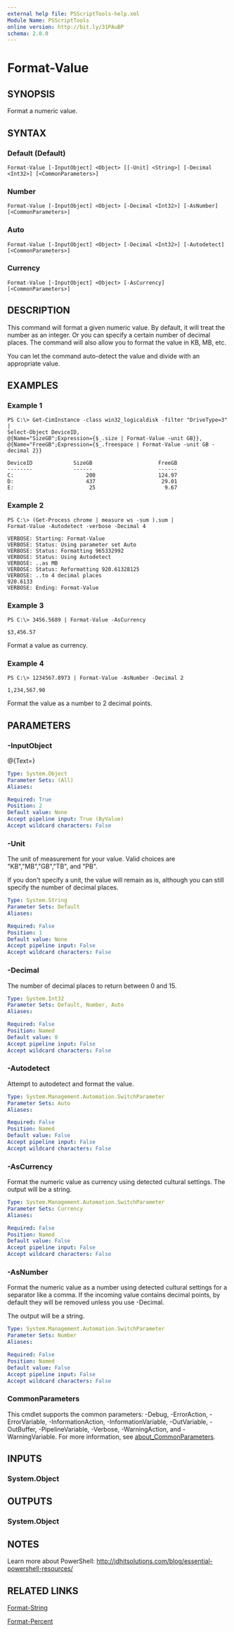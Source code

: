 ```yaml
---
external help file: PSScriptTools-help.xml
Module Name: PSScriptTools
online version: http://bit.ly/31PAuBP
schema: 2.0.0
---
```


# Format-Value

## SYNOPSIS
Format a numeric value.

## SYNTAX

### Default (Default)
```
Format-Value [-InputObject] <Object> [[-Unit] <String>] [-Decimal <Int32>] [<CommonParameters>]
```

### Number
```
Format-Value [-InputObject] <Object> [-Decimal <Int32>] [-AsNumber] [<CommonParameters>]
```

### Auto
```
Format-Value [-InputObject] <Object> [-Decimal <Int32>] [-Autodetect] [<CommonParameters>]
```

### Currency
```
Format-Value [-InputObject] <Object> [-AsCurrency] [<CommonParameters>]
```

## DESCRIPTION
This command will format a given numeric value.
By default, it will treat the number as an integer.
Or you can specify a certain number of decimal places.
The command will also allow you to format the value in KB, MB, etc.

You can let the command auto-detect the value and divide with an appropriate value.

## EXAMPLES

### Example 1
```
PS C:\> Get-CimInstance -class win32_logicaldisk -filter "DriveType=3" |
Select-Object DeviceID,
@{Name="SizeGB";Expression={$_.size | Format-Value -unit GB}},
@{Name="FreeGB";Expression={$_.freespace | Format-Value -unit GB -decimal 2}}

DeviceID             SizeGB                     FreeGB
--------             ------                     ------
C:                       200                    124.97
D:                       437                     29.01
E:                        25                      9.67
```

### Example 2
```
PS C:\> (Get-Process chrome | measure ws -sum ).sum |
Format-Value -Autodetect -verbose -Decimal 4

VERBOSE: Starting: Format-Value
VERBOSE: Status: Using parameter set Auto
VERBOSE: Status: Formatting 965332992
VERBOSE: Status: Using Autodetect
VERBOSE: ..as MB
VERBOSE: Status: Reformatting 920.61328125
VERBOSE: ..to 4 decimal places
920.6133
VERBOSE: Ending: Format-Value
```

### Example 3
```
PS C:\> 3456.5689 | Format-Value -AsCurrency

$3,456.57
```

Format a value as currency.

### Example 4
```
PS C:\> 1234567.8973 | Format-Value -AsNumber -Decimal 2

1,234,567.90
```

Format the value as a number to 2 decimal points.

## PARAMETERS

### -InputObject
@{Text=}

```yaml
Type: System.Object
Parameter Sets: (All)
Aliases:

Required: True
Position: 2
Default value: None
Accept pipeline input: True (ByValue)
Accept wildcard characters: False
```

### -Unit
The unit of measurement for your value.
Valid choices are "KB","MB","GB","TB", and "PB".

If you don't specify a unit, the value will remain as is, although you can still specify the number of decimal places.

```yaml
Type: System.String
Parameter Sets: Default
Aliases:

Required: False
Position: 1
Default value: None
Accept pipeline input: False
Accept wildcard characters: False
```

### -Decimal
The number of decimal places to return between 0 and 15.

```yaml
Type: System.Int32
Parameter Sets: Default, Number, Auto
Aliases:

Required: False
Position: Named
Default value: 0
Accept pipeline input: False
Accept wildcard characters: False
```

### -Autodetect
Attempt to autodetect and format the value.

```yaml
Type: System.Management.Automation.SwitchParameter
Parameter Sets: Auto
Aliases:

Required: False
Position: Named
Default value: False
Accept pipeline input: False
Accept wildcard characters: False
```

### -AsCurrency
Format the numeric value as currency using detected cultural settings.
The output will be a string.

```yaml
Type: System.Management.Automation.SwitchParameter
Parameter Sets: Currency
Aliases:

Required: False
Position: Named
Default value: False
Accept pipeline input: False
Accept wildcard characters: False
```

### -AsNumber
Format the numeric value as a number using detected cultural settings for a separator like a comma.
If the incoming value contains decimal points, by default they will be removed unless you use -Decimal.

The output will be a string.

```yaml
Type: System.Management.Automation.SwitchParameter
Parameter Sets: Number
Aliases:

Required: False
Position: Named
Default value: False
Accept pipeline input: False
Accept wildcard characters: False
```

### CommonParameters
This cmdlet supports the common parameters: -Debug, -ErrorAction, -ErrorVariable, -InformationAction, -InformationVariable, -OutVariable, -OutBuffer, -PipelineVariable, -Verbose, -WarningAction, and -WarningVariable. For more information, see [about_CommonParameters](http://go.microsoft.com/fwlink/?LinkID=113216).

## INPUTS

### System.Object
## OUTPUTS

### System.Object
## NOTES
Learn more about PowerShell: http://jdhitsolutions.com/blog/essential-powershell-resources/

## RELATED LINKS

[Format-String]()

[Format-Percent]()

